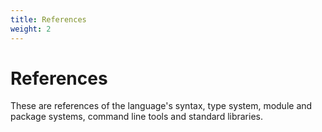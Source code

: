```yaml
---
title: References
weight: 2
---
```


# References

These are references of the language's syntax, type system, module and package systems, command line tools and standard libraries.
